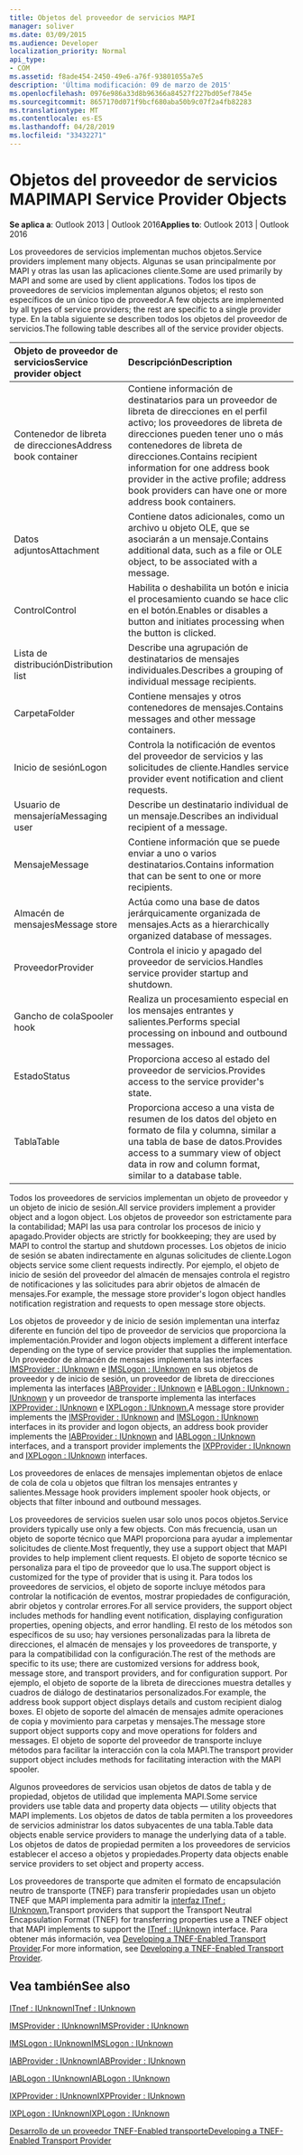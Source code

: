 ```yaml
---
title: Objetos del proveedor de servicios MAPI
manager: soliver
ms.date: 03/09/2015
ms.audience: Developer
localization_priority: Normal
api_type:
- COM
ms.assetid: f8ade454-2450-49e6-a76f-93801055a7e5
description: 'Última modificación: 09 de marzo de 2015'
ms.openlocfilehash: 0976e986a33d8b96366a84527f227bd05ef7845e
ms.sourcegitcommit: 8657170d071f9bcf680aba50b9c07f2a4fb82283
ms.translationtype: MT
ms.contentlocale: es-ES
ms.lasthandoff: 04/28/2019
ms.locfileid: "33432271"
---
```

# <a name="mapi-service-provider-objects"></a><span data-ttu-id="d95f5-103">Objetos del proveedor de servicios MAPI</span><span class="sxs-lookup"><span data-stu-id="d95f5-103">MAPI Service Provider Objects</span></span>

  
  
<span data-ttu-id="d95f5-104">**Se aplica a**: Outlook 2013 | Outlook 2016</span><span class="sxs-lookup"><span data-stu-id="d95f5-104">**Applies to**: Outlook 2013 | Outlook 2016</span></span> 
  
<span data-ttu-id="d95f5-105">Los proveedores de servicios implementan muchos objetos.</span><span class="sxs-lookup"><span data-stu-id="d95f5-105">Service providers implement many objects.</span></span> <span data-ttu-id="d95f5-106">Algunas se usan principalmente por MAPI y otras las usan las aplicaciones cliente.</span><span class="sxs-lookup"><span data-stu-id="d95f5-106">Some are used primarily by MAPI and some are used by client applications.</span></span> <span data-ttu-id="d95f5-107">Todos los tipos de proveedores de servicios implementan algunos objetos; el resto son específicos de un único tipo de proveedor.</span><span class="sxs-lookup"><span data-stu-id="d95f5-107">A few objects are implemented by all types of service providers; the rest are specific to a single provider type.</span></span> <span data-ttu-id="d95f5-108">En la tabla siguiente se describen todos los objetos del proveedor de servicios.</span><span class="sxs-lookup"><span data-stu-id="d95f5-108">The following table describes all of the service provider objects.</span></span>
  
|<span data-ttu-id="d95f5-109">**Objeto de proveedor de servicios**</span><span class="sxs-lookup"><span data-stu-id="d95f5-109">**Service provider object**</span></span>|<span data-ttu-id="d95f5-110">**Descripción**</span><span class="sxs-lookup"><span data-stu-id="d95f5-110">**Description**</span></span>|
|:-----|:-----|
|<span data-ttu-id="d95f5-111">Contenedor de libreta de direcciones</span><span class="sxs-lookup"><span data-stu-id="d95f5-111">Address book container</span></span>  <br/> |<span data-ttu-id="d95f5-112">Contiene información de destinatarios para un proveedor de libreta de direcciones en el perfil activo; los proveedores de libreta de direcciones pueden tener uno o más contenedores de libreta de direcciones.</span><span class="sxs-lookup"><span data-stu-id="d95f5-112">Contains recipient information for one address book provider in the active profile; address book providers can have one or more address book containers.</span></span>  <br/> |
|<span data-ttu-id="d95f5-113">Datos adjuntos</span><span class="sxs-lookup"><span data-stu-id="d95f5-113">Attachment</span></span>  <br/> |<span data-ttu-id="d95f5-114">Contiene datos adicionales, como un archivo u objeto OLE, que se asociarán a un mensaje.</span><span class="sxs-lookup"><span data-stu-id="d95f5-114">Contains additional data, such as a file or OLE object, to be associated with a message.</span></span>  <br/> |
|<span data-ttu-id="d95f5-115">Control</span><span class="sxs-lookup"><span data-stu-id="d95f5-115">Control</span></span>  <br/> |<span data-ttu-id="d95f5-116">Habilita o deshabilita un botón e inicia el procesamiento cuando se hace clic en el botón.</span><span class="sxs-lookup"><span data-stu-id="d95f5-116">Enables or disables a button and initiates processing when the button is clicked.</span></span>  <br/> |
|<span data-ttu-id="d95f5-117">Lista de distribución</span><span class="sxs-lookup"><span data-stu-id="d95f5-117">Distribution list</span></span>  <br/> |<span data-ttu-id="d95f5-118">Describe una agrupación de destinatarios de mensajes individuales.</span><span class="sxs-lookup"><span data-stu-id="d95f5-118">Describes a grouping of individual message recipients.</span></span>  <br/> |
|<span data-ttu-id="d95f5-119">Carpeta</span><span class="sxs-lookup"><span data-stu-id="d95f5-119">Folder</span></span>  <br/> |<span data-ttu-id="d95f5-120">Contiene mensajes y otros contenedores de mensajes.</span><span class="sxs-lookup"><span data-stu-id="d95f5-120">Contains messages and other message containers.</span></span>  <br/> |
|<span data-ttu-id="d95f5-121">Inicio de sesión</span><span class="sxs-lookup"><span data-stu-id="d95f5-121">Logon</span></span>  <br/> |<span data-ttu-id="d95f5-122">Controla la notificación de eventos del proveedor de servicios y las solicitudes de cliente.</span><span class="sxs-lookup"><span data-stu-id="d95f5-122">Handles service provider event notification and client requests.</span></span>  <br/> |
|<span data-ttu-id="d95f5-123">Usuario de mensajería</span><span class="sxs-lookup"><span data-stu-id="d95f5-123">Messaging user</span></span>  <br/> |<span data-ttu-id="d95f5-124">Describe un destinatario individual de un mensaje.</span><span class="sxs-lookup"><span data-stu-id="d95f5-124">Describes an individual recipient of a message.</span></span>  <br/> |
|<span data-ttu-id="d95f5-125">Mensaje</span><span class="sxs-lookup"><span data-stu-id="d95f5-125">Message</span></span>  <br/> |<span data-ttu-id="d95f5-126">Contiene información que se puede enviar a uno o varios destinatarios.</span><span class="sxs-lookup"><span data-stu-id="d95f5-126">Contains information that can be sent to one or more recipients.</span></span>  <br/> |
|<span data-ttu-id="d95f5-127">Almacén de mensajes</span><span class="sxs-lookup"><span data-stu-id="d95f5-127">Message store</span></span>  <br/> |<span data-ttu-id="d95f5-128">Actúa como una base de datos jerárquicamente organizada de mensajes.</span><span class="sxs-lookup"><span data-stu-id="d95f5-128">Acts as a hierarchically organized database of messages.</span></span>  <br/> |
|<span data-ttu-id="d95f5-129">Proveedor</span><span class="sxs-lookup"><span data-stu-id="d95f5-129">Provider</span></span>  <br/> |<span data-ttu-id="d95f5-130">Controla el inicio y apagado del proveedor de servicios.</span><span class="sxs-lookup"><span data-stu-id="d95f5-130">Handles service provider startup and shutdown.</span></span>  <br/> |
|<span data-ttu-id="d95f5-131">Gancho de cola</span><span class="sxs-lookup"><span data-stu-id="d95f5-131">Spooler hook</span></span>  <br/> |<span data-ttu-id="d95f5-132">Realiza un procesamiento especial en los mensajes entrantes y salientes.</span><span class="sxs-lookup"><span data-stu-id="d95f5-132">Performs special processing on inbound and outbound messages.</span></span>  <br/> |
|<span data-ttu-id="d95f5-133">Estado</span><span class="sxs-lookup"><span data-stu-id="d95f5-133">Status</span></span>  <br/> |<span data-ttu-id="d95f5-134">Proporciona acceso al estado del proveedor de servicios.</span><span class="sxs-lookup"><span data-stu-id="d95f5-134">Provides access to the service provider's state.</span></span>  <br/> |
|<span data-ttu-id="d95f5-135">Tabla</span><span class="sxs-lookup"><span data-stu-id="d95f5-135">Table</span></span>  <br/> |<span data-ttu-id="d95f5-136">Proporciona acceso a una vista de resumen de los datos del objeto en formato de fila y columna, similar a una tabla de base de datos.</span><span class="sxs-lookup"><span data-stu-id="d95f5-136">Provides access to a summary view of object data in row and column format, similar to a database table.</span></span>  <br/> |
   
<span data-ttu-id="d95f5-137">Todos los proveedores de servicios implementan un objeto de proveedor y un objeto de inicio de sesión.</span><span class="sxs-lookup"><span data-stu-id="d95f5-137">All service providers implement a provider object and a logon object.</span></span> <span data-ttu-id="d95f5-138">Los objetos de proveedor son estrictamente para la contabilidad; MAPI las usa para controlar los procesos de inicio y apagado.</span><span class="sxs-lookup"><span data-stu-id="d95f5-138">Provider objects are strictly for bookkeeping; they are used by MAPI to control the startup and shutdown processes.</span></span> <span data-ttu-id="d95f5-139">Los objetos de inicio de sesión se abaten indirectamente en algunas solicitudes de cliente.</span><span class="sxs-lookup"><span data-stu-id="d95f5-139">Logon objects service some client requests indirectly.</span></span> <span data-ttu-id="d95f5-140">Por ejemplo, el objeto de inicio de sesión del proveedor del almacén de mensajes controla el registro de notificaciones y las solicitudes para abrir objetos de almacén de mensajes.</span><span class="sxs-lookup"><span data-stu-id="d95f5-140">For example, the message store provider's logon object handles notification registration and requests to open message store objects.</span></span> 
  
<span data-ttu-id="d95f5-141">Los objetos de proveedor y de inicio de sesión implementan una interfaz diferente en función del tipo de proveedor de servicios que proporciona la implementación.</span><span class="sxs-lookup"><span data-stu-id="d95f5-141">Provider and logon objects implement a different interface depending on the type of service provider that supplies the implementation.</span></span> <span data-ttu-id="d95f5-142">Un proveedor de almacén de mensajes implementa las interfaces [IMSProvider : IUnknown](imsprovideriunknown.md) e [IMSLogon : IUnknown](imslogoniunknown.md) en sus objetos de proveedor y de inicio de sesión, un proveedor de libreta de direcciones implementa las interfaces [IABProvider : IUnknown](iabprovideriunknown.md) e [IABLogon : IUnknown : IUnknown](iablogoniunknown.md) y un proveedor de transporte implementa las interfaces [IXPProvider : IUnknown](ixpprovideriunknown.md) e [IXPLogon : IUnknown.](ixplogoniunknown.md)</span><span class="sxs-lookup"><span data-stu-id="d95f5-142">A message store provider implements the [IMSProvider : IUnknown](imsprovideriunknown.md) and [IMSLogon : IUnknown](imslogoniunknown.md) interfaces in its provider and logon objects, an address book provider implements the [IABProvider : IUnknown](iabprovideriunknown.md) and [IABLogon : IUnknown](iablogoniunknown.md) interfaces, and a transport provider implements the [IXPProvider : IUnknown](ixpprovideriunknown.md) and [IXPLogon : IUnknown](ixplogoniunknown.md) interfaces.</span></span> 
  
<span data-ttu-id="d95f5-143">Los proveedores de enlaces de mensajes implementan objetos de enlace de cola de cola u objetos que filtran los mensajes entrantes y salientes.</span><span class="sxs-lookup"><span data-stu-id="d95f5-143">Message hook providers implement spooler hook objects, or objects that filter inbound and outbound messages.</span></span>
  
<span data-ttu-id="d95f5-144">Los proveedores de servicios suelen usar solo unos pocos objetos.</span><span class="sxs-lookup"><span data-stu-id="d95f5-144">Service providers typically use only a few objects.</span></span> <span data-ttu-id="d95f5-145">Con más frecuencia, usan un objeto de soporte técnico que MAPI proporciona para ayudar a implementar solicitudes de cliente.</span><span class="sxs-lookup"><span data-stu-id="d95f5-145">Most frequently, they use a support object that MAPI provides to help implement client requests.</span></span> <span data-ttu-id="d95f5-146">El objeto de soporte técnico se personaliza para el tipo de proveedor que lo usa.</span><span class="sxs-lookup"><span data-stu-id="d95f5-146">The support object is customized for the type of provider that is using it.</span></span> <span data-ttu-id="d95f5-147">Para todos los proveedores de servicios, el objeto de soporte incluye métodos para controlar la notificación de eventos, mostrar propiedades de configuración, abrir objetos y controlar errores.</span><span class="sxs-lookup"><span data-stu-id="d95f5-147">For all service providers, the support object includes methods for handling event notification, displaying configuration properties, opening objects, and error handling.</span></span> <span data-ttu-id="d95f5-148">El resto de los métodos son específicos de su uso; hay versiones personalizadas para la libreta de direcciones, el almacén de mensajes y los proveedores de transporte, y para la compatibilidad con la configuración.</span><span class="sxs-lookup"><span data-stu-id="d95f5-148">The rest of the methods are specific to its use; there are customized versions for address book, message store, and transport providers, and for configuration support.</span></span> <span data-ttu-id="d95f5-149">Por ejemplo, el objeto de soporte de la libreta de direcciones muestra detalles y cuadros de diálogo de destinatarios personalizados.</span><span class="sxs-lookup"><span data-stu-id="d95f5-149">For example, the address book support object displays details and custom recipient dialog boxes.</span></span> <span data-ttu-id="d95f5-150">El objeto de soporte del almacén de mensajes admite operaciones de copia y movimiento para carpetas y mensajes.</span><span class="sxs-lookup"><span data-stu-id="d95f5-150">The message store support object supports copy and move operations for folders and messages.</span></span> <span data-ttu-id="d95f5-151">El objeto de soporte del proveedor de transporte incluye métodos para facilitar la interacción con la cola MAPI.</span><span class="sxs-lookup"><span data-stu-id="d95f5-151">The transport provider support object includes methods for facilitating interaction with the MAPI spooler.</span></span> 
  
<span data-ttu-id="d95f5-152">Algunos proveedores de servicios usan objetos de datos de tabla y de propiedad, objetos de utilidad que implementa MAPI.</span><span class="sxs-lookup"><span data-stu-id="d95f5-152">Some service providers use table data and property data objects — utility objects that MAPI implements.</span></span> <span data-ttu-id="d95f5-153">Los objetos de datos de tabla permiten a los proveedores de servicios administrar los datos subyacentes de una tabla.</span><span class="sxs-lookup"><span data-stu-id="d95f5-153">Table data objects enable service providers to manage the underlying data of a table.</span></span> <span data-ttu-id="d95f5-154">Los objetos de datos de propiedad permiten a los proveedores de servicios establecer el acceso a objetos y propiedades.</span><span class="sxs-lookup"><span data-stu-id="d95f5-154">Property data objects enable service providers to set object and property access.</span></span> 
  
<span data-ttu-id="d95f5-155">Los proveedores de transporte que admiten el formato de encapsulación neutro de transporte (TNEF) para transferir propiedades usan un objeto TNEF que MAPI implementa para admitir la [interfaz ITnef : IUnknown.](itnefiunknown.md)</span><span class="sxs-lookup"><span data-stu-id="d95f5-155">Transport providers that support the Transport Neutral Encapsulation Format (TNEF) for transferring properties use a TNEF object that MAPI implements to support the [ITnef : IUnknown](itnefiunknown.md) interface.</span></span> <span data-ttu-id="d95f5-156">Para obtener más información, vea [Developing a TNEF-Enabled Transport Provider](developing-a-tnef-enabled-transport-provider.md).</span><span class="sxs-lookup"><span data-stu-id="d95f5-156">For more information, see [Developing a TNEF-Enabled Transport Provider](developing-a-tnef-enabled-transport-provider.md).</span></span> 
  
## <a name="see-also"></a><span data-ttu-id="d95f5-157">Vea también</span><span class="sxs-lookup"><span data-stu-id="d95f5-157">See also</span></span>



[<span data-ttu-id="d95f5-158">ITnef : IUnknown</span><span class="sxs-lookup"><span data-stu-id="d95f5-158">ITnef : IUnknown</span></span>](itnefiunknown.md)
  
[<span data-ttu-id="d95f5-159">IMSProvider : IUnknown</span><span class="sxs-lookup"><span data-stu-id="d95f5-159">IMSProvider : IUnknown</span></span>](imsprovideriunknown.md)
  
[<span data-ttu-id="d95f5-160">IMSLogon : IUnknown</span><span class="sxs-lookup"><span data-stu-id="d95f5-160">IMSLogon : IUnknown</span></span>](imslogoniunknown.md)
  
[<span data-ttu-id="d95f5-161">IABProvider : IUnknown</span><span class="sxs-lookup"><span data-stu-id="d95f5-161">IABProvider : IUnknown</span></span>](iabprovideriunknown.md)
  
[<span data-ttu-id="d95f5-162">IABLogon : IUnknown</span><span class="sxs-lookup"><span data-stu-id="d95f5-162">IABLogon : IUnknown</span></span>](iablogoniunknown.md)
  
[<span data-ttu-id="d95f5-163">IXPProvider : IUnknown</span><span class="sxs-lookup"><span data-stu-id="d95f5-163">IXPProvider : IUnknown</span></span>](ixpprovideriunknown.md)
  
[<span data-ttu-id="d95f5-164">IXPLogon : IUnknown</span><span class="sxs-lookup"><span data-stu-id="d95f5-164">IXPLogon : IUnknown</span></span>](ixplogoniunknown.md)


[<span data-ttu-id="d95f5-165">Desarrollo de un proveedor TNEF-Enabled transporte</span><span class="sxs-lookup"><span data-stu-id="d95f5-165">Developing a TNEF-Enabled Transport Provider</span></span>](developing-a-tnef-enabled-transport-provider.md)


